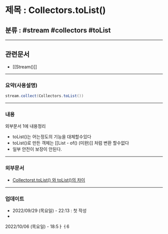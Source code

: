 # 제목 : Collectors.toList()

## 분류 :  #stream #collectors #toList

---
## 관련문서
- [[Stream()]]

----
### 요약(사용설명)
```Java
stream.collect(Collectors.toList())
```
---
### 내용
외부문서 1에 내용정리
- toList()는 어는정도의 기능을 대체할수있다
- toList()로 만든 객체는 [[List - of() (미완)]] 처럼 변환 할수없다
- 일부 안전이 보장이 안된다.

----
### 외부문서
- [Collectorst.toList() 와 toList()의 차이](https://www.javacodegeeks.com/2020/12/jdk-16-stream-to-list-in-one-easy-call.html)

----
### 업데이트
-  2022/09/29 (목요일) - 22:13 : 첫 작성
- 
 2022/10/06 (목요일) - 18:5ㅏㅓ6









